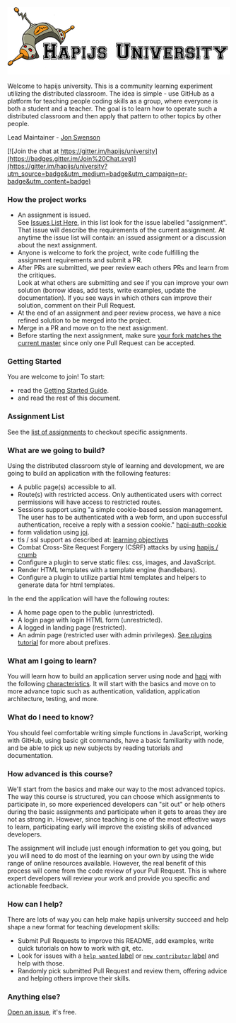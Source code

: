 <img src='images/logo.png' />

Welcome to hapijs university.
This is a community learning experiment utilizing the distributed classroom. The idea is simple - use GitHub as a platform for teaching people coding skills as a group, where everyone is both a student and a teacher. The goal is to learn how to operate such a distributed classroom and then apply that pattern to other topics by other people.

Lead Maintainer - [Jon Swenson](https://github.com/zoe-1)

[![Join the chat at https://gitter.im/hapijs/university](https://badges.gitter.im/Join%20Chat.svg)](https://gitter.im/hapijs/university?utm_source=badge&utm_medium=badge&utm_campaign=pr-badge&utm_content=badge)

### How the project works
* An assignment is issued.<br/>
  See [Issues List Here](https://github.com/hapijs/university/issues), in this list look 
  for the issue labelled "assignment". That issue will describe the requirements of the current assignment.
  At anytime the issue list will contain: an issued assignment or a discussion about the next assignment.
* Anyone is welcome to fork the project, write code fulfilling the assignment requirements and submit a PR.
* After PRs are submitted, we peer review each others PRs and learn from the critiques.<br/>
  Look at what others are submitting and see if you can improve your own solution (borrow ideas, add tests, write examples, update the documentation). 
  If you see ways in which others can improve their solution, comment on their Pull Request.
* At the end of an assignment and peer review process, we have a nice refined solution to be merged into the project.
* Merge in a PR and move on to the next assignment.
* Before starting the next assignment, make sure [your fork matches the current master](guides/git.md) since only one Pull Request can be accepted.

### Getting Started
You are welcome to join! To start:
* read the [Getting Started Guide](https://github.com/hapijs/university/blob/master/guides/getstarted.md).
* and read the rest of this document.

### Assignment List
See the [list of assignments](https://github.com/hapijs/university/blob/master/guides/contents.md) to checkout specific assignments.  


### What are we going to build?

Using the distributed classroom style of learning and development,
we are going to build an application with the following features: 
* A public page(s) accessible to all.
* Route(s) with restricted access. Only authenticated users with correct permissions will have access to restricted routes.
* Sessions support using "a simple cookie-based session management. The user has to be authenticated with a web form, and upon successful authentication, receive a reply with a session cookie." [hapi-auth-cookie](https://github.com/hapijs/hapi-auth-cookie)
* form validation using [joi](https://github.com/hapijs/joi).
* tls / ssl support as described at: [learning objectives]( https://github.com/zoe-1/hapitimes)
* Combat Cross-Site Request Forgery (CSRF) attacks by using [hapijs / crumb](https://github.com/hapijs/crumb)
* Configure a plugin to serve static files: css, images, and JavaScript.
* Render HTML templates with a template engine (handlebars).
* Configure a plugin to utilize partial html templates and helpers to generate data for html templates.

In the end the application will have the following routes:
* A home page open to the public (unrestricted).
* A login page with login HTML form (unrestricted).
* A logged in landing page (restricted). 
* An admin page (restricted user with admin privileges). 
[See plugins tutorial](http://www.hapijs.com/tutorials/plugins) for more about prefixes.


### What am I going to learn?

You will learn how to build an application server using node and [hapi](http://hapijs.com) with the following [characteristics](https://github.com/zoe-1/hapitimes). 
It will start with the basics and move on to more advance topic such as authentication, validation, application architecture, testing, and more. 

### What do I need to know?

You should feel comfortable writing simple functions in JavaScript, working with GitHub, using basic git commands, have a basic familiarity with node, and be able to pick up new subjects by reading tutorials and documentation.

### How advanced is this course?

We'll start from the basics and make our way to the most advanced topics. The way this course is structured, you can choose which assignments to participate in, so more experienced developers can "sit out" or help others during the basic assignments and participate when it gets to areas they are not as strong in. However, since teaching is one of the most effective ways to learn, participating early will improve the existing skills of advanced developers.

The assignment will include just enough information to get you going, but you will need to do most of the learning on your own by using the wide range of online resources available. However, the real benefit of this process will come from the code review of your Pull Request. This is where expert developers will review your work and provide you specific and actionable feedback.

### How can I help?

There are lots of way you can help make hapijs university succeed and help shape a new format for teaching development skills:
- Submit Pull Requests to improve this README, add examples, write quick tutorials on how to work with git, etc.
- Look for issues with a [`help wanted` label](https://github.com/hapijs/university/labels/help%20wanted) or [`new contributor` label](https://github.com/hapijs/university/labels/new%20contributor) and help with those.
- Randomly pick submitted Pull Request and review them, offering advice and helping others improve their skills.

### Anything else?

[Open an issue](https://github.com/hapijs/university/issues/new), it's free.
